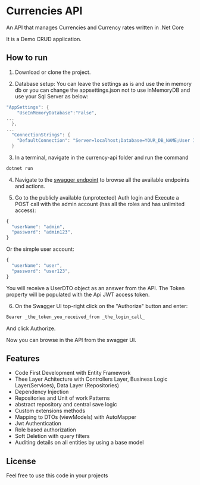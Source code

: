 # Currencies  API

An API that manages Currencies and Currency rates written in .Net Core 

It is a Demo CRUD application.

## How to run


1. Download or clone the project.

2. Database setup:  You can leave the settings as is and use the in memory db or you can change the appsettings.json not to use inMemoryDB and use your Sql Server as below:

```c#
"AppSettings": {
    "UseInMemoryDatabase":"False",
...
  },
...
  "ConnectionStrings": {
    "DefaultConnection": "Server=localhost;Database=YOUR_DB_NAME;User Id=YOUR_DB_USER;Password=YOUR_PASSWORD;"
  }
```
3. In a terminal, navigate in the currency-api folder and run the command
```bash
dotnet run
```

4. Navigate to the [swagger endpoint](https://localhost:5001/swagger) to browse all the available endpoints and actions.

5. Go to the publicly available (unprotected) Auth login and Execute a POST call with the admin account (has all the roles and has unlimited access):
```javascript
{
  "userName": "admin",
  "password": "admin123",
}
```
Or the simple user account:
```javascript
{
  "userName": "user",
  "password": "user123",
}
```
You will receive a UserDTO object as an answer from the API. The Token property will be populated with the Api JWT access token.

6. On the Swagger UI top-right click on the "Authorize" button and enter:
```bash
Bearer _the_token_you_received_from _the_login_call_
```
And click Authorize.

Now you can browse in the API from the swagger UI.

## Features
* Code First Development with Entity Framework
* Thee Layer Achitecture with Controllers Layer, Business Logic Layer(Services), Data Layer (Repositories)
* Dependency Injection
* Repositories and Unit of work Patterns
* abstract repository and central save logic
* Custom extensions methods
* Mapping to DTOs (viewModels) with AutoMapper
* Jwt Authentication
* Role based authorization
* Soft Deletion with query filters
* Auditing details on all entities by using a base model


## License
Feel free to use this code in your projects